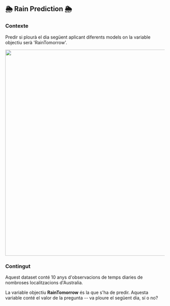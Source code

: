 ## 🌦 Rain Prediction 🌦

### Contexte

Predir si plourà el dia següent aplicant diferents models on la variable objectiu serà 'RainTomorrow'.

<img src="https://wallpaperaccess.com/full/688287.jpg" width="650"><br/>
</center>

### Contingut
Aquest dataset conté 10 anys d'observacions de temps diaries de nombroses localitzacions d'Australia.

La variable objectiu **RainTomorrow** és la que s'ha de predir. Aquesta variable conté el valor de la pregunta -- va ploure el següent dia, sí o no?

